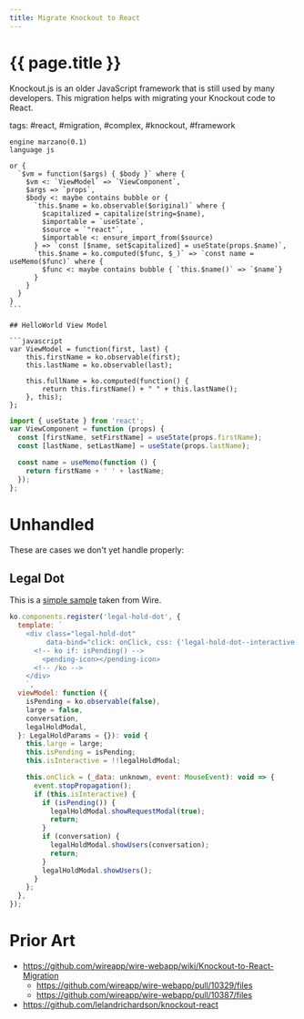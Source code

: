 ```yaml
---
title: Migrate Knockout to React
---
```


# {{ page.title }}

Knockout.js is an older JavaScript framework that is still used by many developers.
This migration helps with migrating your Knockout code to React.

tags: #react, #migration, #complex, #knockout, #framework

````grit
engine marzano(0.1)
language js

or {
  `$vm = function($args) { $body }` where {
    $vm <: `ViewModel` => `ViewComponent`,
    $args => `props`,
    $body <: maybe contains bubble or {
      `this.$name = ko.observable($original)` where {
        $capitalized = capitalize(string=$name),
        $importable = `useState`,
        $source = `"react"`,
        $importable <: ensure_import_from($source)
      } => `const [$name, set$capitalized] = useState(props.$name)`,
      `this.$name = ko.computed($func, $_)` => `const name = useMemo($func)` where {
        $func <: maybe contains bubble { `this.$name()` => `$name`}
      }
    }
  }
}
```

## HelloWorld View Model

```javascript
var ViewModel = function(first, last) {
    this.firstName = ko.observable(first);
    this.lastName = ko.observable(last);

    this.fullName = ko.computed(function() {
        return this.firstName() + " " + this.lastName();
    }, this);
};
````

```typescript
import { useState } from 'react';
var ViewComponent = function (props) {
  const [firstName, setFirstName] = useState(props.firstName);
  const [lastName, setLastName] = useState(props.lastName);

  const name = useMemo(function () {
    return firstName + ' ' + lastName;
  });
};
```

# Unhandled

These are cases we don't yet handle properly:

## Legal Dot

This is a [simple sample](https://github.com/wireapp/wire-webapp/pull/10329/files) taken from Wire.

```javascript
ko.components.register('legal-hold-dot', {
  template: `
    <div class="legal-hold-dot"
         data-bind="click: onClick, css: {'legal-hold-dot--interactive': isInteractive, 'legal-hold-dot--large': large, 'legal-hold-dot--active': !isPending()}">
      <!-- ko if: isPending() -->
        <pending-icon></pending-icon>
      <!-- /ko -->
    </div>
    `,
  viewModel: function ({
    isPending = ko.observable(false),
    large = false,
    conversation,
    legalHoldModal,
  }: LegalHoldParams = {}): void {
    this.large = large;
    this.isPending = isPending;
    this.isInteractive = !!legalHoldModal;

    this.onClick = (_data: unknown, event: MouseEvent): void => {
      event.stopPropagation();
      if (this.isInteractive) {
        if (isPending()) {
          legalHoldModal.showRequestModal(true);
          return;
        }
        if (conversation) {
          legalHoldModal.showUsers(conversation);
          return;
        }
        legalHoldModal.showUsers();
      }
    };
  },
});
```

# Prior Art

- https://github.com/wireapp/wire-webapp/wiki/Knockout-to-React-Migration
  - https://github.com/wireapp/wire-webapp/pull/10329/files
  - https://github.com/wireapp/wire-webapp/pull/10387/files
- https://github.com/lelandrichardson/knockout-react
